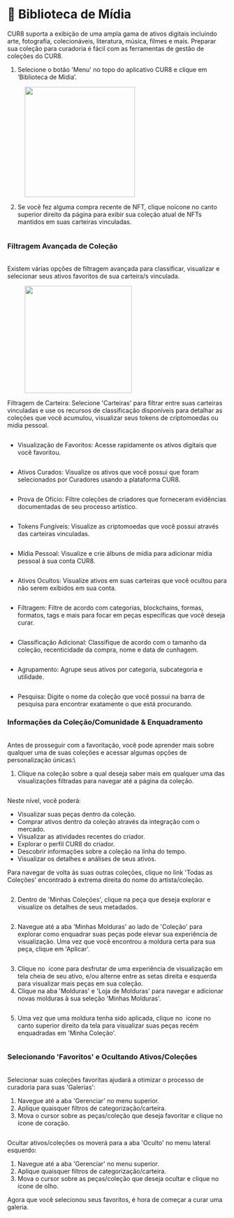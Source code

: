 # 🎨 Biblioteca de Mídia

CUR8 suporta a exibição de uma ampla gama de ativos digitais incluindo arte, fotografia, colecionáveis, literatura, música, filmes e mais. Preparar sua coleção para curadoria é fácil com as ferramentas de gestão de coleções do CUR8. &#x20;

1. Selecione o botão 'Menu' no topo do aplicativo CUR8 e clique em ‘Biblioteca de Mídia’.

<figure><img src="../.gitbook/assets/Screenshot 2025-01-13 at 13.23.32.png" alt="" width="252"><figcaption></figcaption></figure>

2. Se você fez alguma compra recente de NFT, clique no<img src="../.gitbook/assets/Screenshot 2024-04-11 at 12.08.45.png" alt="" data-size="line">ícone no canto superior direito da página para exibir sua coleção atual de NFTs mantidos em suas carteiras vinculadas.

<figure><img src="../.gitbook/assets/Screenshot 2025-01-03 at 09.32.21.png" alt=""><figcaption></figcaption></figure>

### Filtragem Avançada de Coleção &#x20;

\
Existem várias opções de filtragem avançada para classificar, visualizar e selecionar seus ativos favoritos de sua carteira/s vinculada.

<figure><img src="../.gitbook/assets/Screenshot 2025-01-03 at 09.33.38.png" alt="" width="245"><figcaption></figcaption></figure>

Filtragem de Carteira: Selecione 'Carteiras' para filtrar entre suas carteiras vinculadas e use os recursos de classificação disponíveis para detalhar as coleções que você acumulou, visualizar seus tokens de criptomoedas ou mídia pessoal.

<figure><img src="../.gitbook/assets/Screenshot 2025-01-03 at 09.35.06.png" alt=""><figcaption></figcaption></figure>

* Visualização de Favoritos: Acesse rapidamente os ativos digitais que você favoritou.

<figure><img src="../.gitbook/assets/Screenshot 2025-01-03 at 09.38.17.png" alt=""><figcaption></figcaption></figure>

* Ativos Curados: Visualize os ativos que você possui que foram selecionados por Curadores usando a plataforma CUR8.

<figure><img src="../.gitbook/assets/Screenshot 2025-01-03 at 09.44.25.png" alt=""><figcaption></figcaption></figure>

* Prova de Ofício: Filtre coleções de criadores que forneceram evidências documentadas de seu processo artístico.

<figure><img src="../.gitbook/assets/Screenshot 2025-01-03 at 09.45.35.png" alt=""><figcaption></figcaption></figure>

* Tokens Fungíveis: Visualize as criptomoedas que você possui através das carteiras vinculadas.

<figure><img src="../.gitbook/assets/Screenshot 2025-01-03 at 09.47.03.png" alt=""><figcaption></figcaption></figure>

* Mídia Pessoal: Visualize e crie álbuns de mídia para adicionar mídia pessoal à sua conta CUR8.

<figure><img src="../.gitbook/assets/Screenshot 2025-01-03 at 09.50.47.png" alt=""><figcaption></figcaption></figure>

* Ativos Ocultos: Visualize ativos em suas carteiras que você ocultou para não serem exibidos em sua conta.&#x20;

<figure><img src="../.gitbook/assets/Screenshot 2025-01-03 at 09.51.33.png" alt=""><figcaption></figcaption></figure>

* Filtragem: Filtre de acordo com categorias, blockchains, formas, formatos, tags e mais para focar em peças específicas que você deseja curar.

<figure><img src="../.gitbook/assets/Screenshot 2025-01-03 at 09.53.19.png" alt=""><figcaption></figcaption></figure>

* Classificação Adicional: Classifique de acordo com o tamanho da coleção, recenticidade da compra, nome e data de cunhagem.

<figure><img src="../.gitbook/assets/Screenshot 2025-01-03 at 09.54.12.png" alt=""><figcaption></figcaption></figure>

* Agrupamento: Agrupe seus ativos por categoria, subcategoria e utilidade. &#x20;

<figure><img src="../.gitbook/assets/Screenshot 2025-01-03 at 09.56.09.png" alt=""><figcaption></figcaption></figure>

* Pesquisa: Digite o nome da coleção que você possui na barra de pesquisa para encontrar exatamente o que está procurando.

### Informações da Coleção/Comunidade & Enquadramento

\
Antes de prosseguir com a favoritação, você pode aprender mais sobre qualquer uma de suas coleções e acessar algumas opções de personalização únicas:\

1. Clique na coleção sobre a qual deseja saber mais em qualquer uma das visualizações filtradas para navegar até a página da coleção.

<figure><img src="../.gitbook/assets/Screenshot 2025-01-03 at 10.00.13.png" alt=""><figcaption></figcaption></figure>

Neste nível, você poderá:

* Visualizar suas peças dentro da coleção.&#x20;
* Comprar ativos dentro da coleção através da integração com o mercado.&#x20;
* Visualizar as atividades recentes do criador.
* Explorar o perfil CUR8 do criador.
* Descobrir informações sobre a coleção na linha do tempo.
* Visualizar os detalhes e análises de seus ativos.

Para navegar de volta às suas outras coleções, clique no link 'Todas as Coleções' encontrado à extrema direita do nome do artista/coleção.&#x20;

<figure><img src="../.gitbook/assets/Screenshot 2025-01-03 at 10.04.03.png" alt=""><figcaption></figcaption></figure>

2. Dentro de 'Minhas Coleções', clique na peça que deseja explorar e visualize os detalhes de seus metadados.

<figure><img src="../.gitbook/assets/Screenshot 2025-01-03 at 10.08.29.png" alt=""><figcaption></figcaption></figure>

2. Navegue até a aba 'Minhas Molduras' ao lado de 'Coleção' para explorar como enquadrar suas peças pode elevar sua experiência de visualização. Uma vez que você encontrou a moldura certa para sua peça, clique em 'Aplicar'.

<figure><img src="../.gitbook/assets/Screenshot 2025-01-03 at 10.09.50.png" alt=""><figcaption></figcaption></figure>

3. Clique no <img src="../.gitbook/assets/Screenshot 2024-04-10 at 11.29.17.png" alt="" data-size="line"> ícone para desfrutar de uma experiência de visualização em tela cheia de seu ativo, e/ou alterne entre as setas direita e esquerda para visualizar mais peças em sua coleção.
4. Clique na aba 'Molduras' e 'Loja de Molduras' para navegar e adicionar novas molduras à sua seleção 'Minhas Molduras'.

<figure><img src="../.gitbook/assets/Screenshot 2025-01-03 at 10.36.08.png" alt=""><figcaption></figcaption></figure>

5. Uma vez que uma moldura tenha sido aplicada, clique no <img src="../.gitbook/assets/Screenshot 2024-04-12 at 07.54.32.png" alt="" data-size="line"> ícone no canto superior direito da tela para visualizar suas peças recém enquadradas em 'Minha Coleção'.

<figure><img src="../.gitbook/assets/Screenshot 2025-01-03 at 10.37.16.png" alt=""><figcaption></figcaption></figure>

### Selecionando 'Favoritos' e Ocultando Ativos/Coleções

\
Selecionar suas coleções favoritas ajudará a otimizar o processo de curadoria para suas 'Galerias':

1. Navegue até a aba 'Gerenciar' no menu superior.&#x20;
2. Aplique quaisquer filtros de categorização/carteira.
3. Mova o cursor sobre as peças/coleção que deseja favoritar e clique no ícone de coração.

<figure><img src="../.gitbook/assets/Screenshot 2025-01-03 at 10.39.38.png" alt=""><figcaption></figcaption></figure>

Ocultar ativos/coleções os moverá para a aba 'Oculto' no menu lateral esquerdo:

1. Navegue até a aba 'Gerenciar' no menu superior.&#x20;
2. Aplique quaisquer filtros de categorização/carteira.
3. Mova o cursor sobre as peças/coleção que deseja ocultar e clique no ícone de olho.

Agora que você selecionou seus favoritos, é hora de começar a curar uma galeria.&#x20;